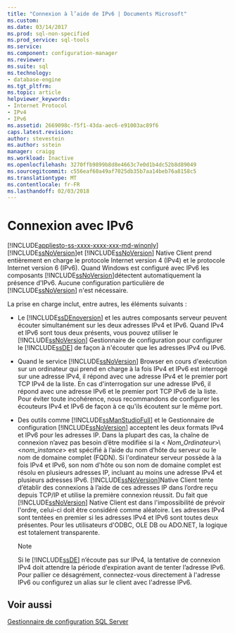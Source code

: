 ```yaml
---
title: "Connexion à l’aide de IPv6 | Documents Microsoft"
ms.custom: 
ms.date: 03/14/2017
ms.prod: sql-non-specified
ms.prod_service: sql-tools
ms.service: 
ms.component: configuration-manager
ms.reviewer: 
ms.suite: sql
ms.technology:
- database-engine
ms.tgt_pltfrm: 
ms.topic: article
helpviewer_keywords:
- Internet Protocol
- IPv4
- IPv6
ms.assetid: 2669098c-f5f1-43da-aec6-e91003ac89f6
caps.latest.revision: 
author: stevestein
ms.author: sstein
manager: craigg
ms.workload: Inactive
ms.openlocfilehash: 3270ffb9899b8d8e4663c7e0d1b4dc52b8d89049
ms.sourcegitcommit: c556eaf60a49af7025db35b7aa14beb76a8158c5
ms.translationtype: MT
ms.contentlocale: fr-FR
ms.lasthandoff: 02/03/2018
---
```

# <a name="connecting-using-ipv6"></a>Connexion avec IPv6
[!INCLUDE[appliesto-ss-xxxx-xxxx-xxx-md-winonly](../../includes/appliesto-ss-xxxx-xxxx-xxx-md-winonly.md)]
  [!INCLUDE[ssNoVersion](../../includes/ssnoversion-md.md)]et [!INCLUDE[ssNoVersion](../../includes/ssnoversion-md.md)] Native Client prend entièrement en charge le protocole Internet version 4 (IPv4) et le protocole Internet version 6 (IPv6). Quand Windows est configuré avec IPv6 les composants [!INCLUDE[ssNoVersion](../../includes/ssnoversion-md.md)]détectent automatiquement la présence d'IPv6. Aucune configuration particulière de [!INCLUDE[ssNoVersion](../../includes/ssnoversion-md.md)] n'est nécessaire.  
  
 La prise en charge inclut, entre autres, les éléments suivants :  
  
-   Le [!INCLUDE[ssDEnoversion](../../includes/ssdenoversion-md.md)] et les autres composants serveur peuvent écouter simultanément sur les deux adresses IPv4 et IPv6. Quand IPv4 et IPv6 sont tous deux présents, vous pouvez utiliser le [!INCLUDE[ssNoVersion](../../includes/ssnoversion-md.md)] Gestionnaire de configuration pour configurer le [!INCLUDE[ssDE](../../includes/ssde-md.md)] de façon à n'écouter que les adresses IPv4 ou IPv6.  
  
-   Quand le service [!INCLUDE[ssNoVersion](../../includes/ssnoversion-md.md)] Browser en cours d'exécution sur un ordinateur qui prend en charge à la fois IPv4 et IPv6 est interrogé sur une adresse IPv4, il répond avec une adresse IPv4 et le premier port TCP IPv4 de la liste. En cas d'interrogation sur une adresse IPv6, il répond avec une adresse IPv6 et le premier port TCP IPv6 de la liste. Pour éviter toute incohérence, nous recommandons de configurer les écouteurs IPv4 et IPv6 de façon à ce qu'ils écoutent sur le même port.  
  
-   Des outils comme [!INCLUDE[ssManStudioFull](../../includes/ssmanstudiofull-md.md)] et le Gestionnaire de configuration [!INCLUDE[ssNoVersion](../../includes/ssnoversion-md.md)] acceptent les deux formats IPv4 et IPv6 pour les adresses IP. Dans la plupart des cas, la chaîne de connexion n’avez pas besoin d’être modifiée si la \< *Nom_Ordinateur*>\\<*nom_instance*> est spécifié à l’aide du nom d’hôte du serveur ou le nom de domaine complet (FQDN). Si l'ordinateur serveur possède à la fois IPv4 et IPv6, son nom d'hôte ou son nom de domaine complet est résolu en plusieurs adresses IP, incluant au moins une adresse IPv4 et plusieurs adresses IPv6. [!INCLUDE[ssNoVersion](../../includes/ssnoversion-md.md)]Native Client tente d’établir des connexions à l’aide de ces adresses IP dans l’ordre reçu depuis TCP/IP et utilise la première connexion réussit. Du fait que [!INCLUDE[ssNoVersion](../../includes/ssnoversion-md.md)] Native Client est dans l'impossibilité de prévoir l'ordre, celui-ci doit être considéré comme aléatoire. Les adresses IPv4 sont tentées en premier si les adresses IPv4 et IPv6 sont toutes deux présentes. Pour les utilisateurs d'ODBC, OLE DB ou ADO.NET, la logique est totalement transparente.  
  
    > [!NOTE]  
    >  Si le [!INCLUDE[ssDE](../../includes/ssde-md.md)] n’écoute pas sur IPv4, la tentative de connexion IPv4 doit attendre la période d’expiration avant de tenter l’adresse IPv6. Pour pallier ce désagrément, connectez-vous directement à l'adresse IPv6 ou configurez un alias sur le client avec l'adresse IPv6.  
  
## <a name="see-also"></a>Voir aussi  
 [Gestionnaire de configuration SQL Server](../../relational-databases/sql-server-configuration-manager.md)  
  
  

